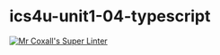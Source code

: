 # ics4u-unit1-04-typescript

[![Mr Coxall's Super Linter](https://github.com/dbcalitis/ics4u-unit1-04-typescript/workflows/Mr%20Coxall's%20Super%20Linter/badge.svg)](https://github.com/dbcalitis/ics4u-unit1-04-typescript/actions/)
